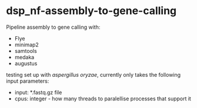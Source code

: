 # dsp_nf-assembly-to-gene-calling

Pipeline assembly to gene calling with:
* Flye
* minimap2
* samtools
* medaka
* augustus

testing set up with _aspergillus oryzae_,
 currently only takes the following input parameters:

* input: *.fastq.gz file
* cpus: integer - how many threads to paralellise processes that support it
